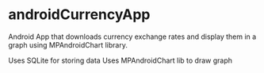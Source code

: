 # androidCurrencyApp
Android App that downloads currency exchange rates and display them in a graph using MPAndroidChart library.

Uses SQLite for storing data
Uses MPAndroidChart lib to draw graph

